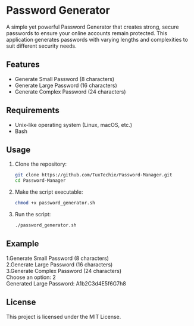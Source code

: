 # Password Generator

A simple yet powerful Password Generator that creates strong, secure passwords to ensure your online accounts remain protected. This application generates passwords with varying lengths and complexities to suit different security needs.

## Features
- Generate Small Password (8 characters)
- Generate Large Password (16 characters)
- Generate Complex Password (24 characters)

## Requirements
- Unix-like operating system (Linux, macOS, etc.)
- Bash

## Usage
1. Clone the repository:
    ```sh
    git clone https://github.com/TuxTechie/Password-Manager.git
    cd Password-Manager
    ```
2. Make the script executable:
    ```sh
    chmod +x password_generator.sh
    ```
3. Run the script:
    ```sh
    ./password_generator.sh
    ```

## Example
1.Generate Small Password (8 characters) <br>
2.Generate Large Password (16 characters) <br>
3.Generate Complex Password (24 characters) <br>
Choose an option: 2 <br>
Generated Large Password: A1b2C3d4E5f6G7h8

## License
This project is licensed under the MIT License.

